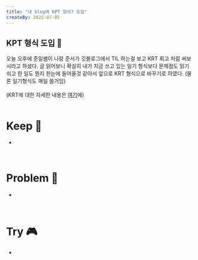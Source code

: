 ```yaml
---
title: "내 blog에 KPT 형식? 도입"
createBy: 2022-07-05
---
```



## KPT 형식 도입 🎪
오늘 오후에 준일쌤이 나랑 준서가 깃블로그에서 TIL 하는걸 보고 KRT 회고 처럼 써보시라고 하셨다.
글 읽어보니 확실히 내가 지금 쓰고 있는 일기 형식보다 문제점도 읽기 쉬고 한 일도 뭔지 한눈에 들어올것 같아서 앞으로 KRT 형식으로 바꾸기로 하였다. (물론 일기형식도 매일 쓸거임)
<br>
<br>
(KRT에 대한 자세한 내용은 [여기](https://techblog.woowahan.com/2677/)에)
<br>
<br>

# Keep 💎
- 
<br>

# Problem 📢
- 
<br>

# Try 🎮
- 
<br>
